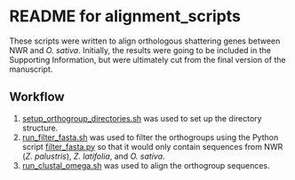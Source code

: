 # README for alignment_scripts

These scripts were written to align orthologous shattering genes between NWR and _O. sativa_. Initially, the results were going to be included in the Supporting Information, but were ultimately cut from the final version of the manuscript.

## Workflow
1. [setup_orthogroup_directories.sh](alignment_scripts/setup_orthogroup_directories.sh) was used to set up the directory structure.
2. [run_filter_fasta.sh](run_filter_fasta.sh) was used to filter the orthogroups using the Python script [filter_fasta.py](filter_fasta.py) so that it would only contain sequences from NWR (_Z. palustris_), _Z. latifolia_, and _O. sativa_.
3. [run_clustal_omega.sh](run_clustal_omega.sh) was used to align the orthogroup sequences.
